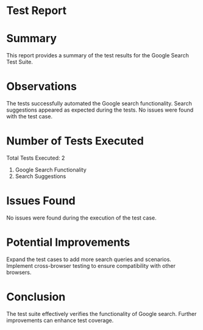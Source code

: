 # Test Report

# Summary
This report provides a summary of the test results for the Google Search Test Suite.

# Observations
The tests successfully automated the Google search functionality.
Search suggestions appeared as expected during the tests.
No issues were found with the test case.

# Number of Tests Executed
Total Tests Executed: 2
  1. Google Search Functionality
  2. Search Suggestions

# Issues Found
No issues were found during the execution of the test case.

# Potential Improvements
Expand the test cases to add more search queries and scenarios.
Implement cross-browser testing to ensure compatibility with other browsers.

# Conclusion
The test suite effectively verifies the functionality of Google search. Further improvements can enhance test coverage.


